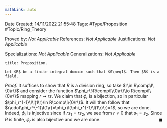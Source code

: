 ```yaml
---
mathLink: auto
---
```


<div class="topSpace"></div>

Date Created: 14/11/2022 21:55:48
Tags: #Type/Proposition #Topic/Ring_Theory

Proved by: <i>Not Applicable</i>
References: <i>Not Applicable</i>
Justifications: <i>Not Applicable</i>

Specializations: <i>Not Applicable</i>
Generalizations: <i>Not Applicable</i>

``` ad-Proposition
title: Proposition.

Let $R$ be a finite integral domain such that $0\neq1$. Then $R$ is a field.

```

<i>Proof.</i> It suffices to show that $R$ is a division ring, so take $r\in R\comp\l\{0\r\}$ and consider the function $\phi_r\!:R\comp\l\{0\r\}\to R\comp\l\{0\r\}$ mapping $r\mapsto rs$. We claim that $\phi_r$ is a bijection, so in particular $\phi_r^{-1}\!\l(1\r)\in R\comp\l\{0\r\}$. It will then follow that $r\cdot\phi_r^{-1}\l(1\r)=\phi_r\l(\phi_r^{-1}\l(1\r)\r)=1$, so we are done. Indeed, $\phi_r$ is injective since if $rs_1=rs_2$, we see from $r\neq0$ that $s_1=s_2$. Since $R$ is finite, $\phi_r$ is also bijective and we are done.<span style="float:right;">$\blacksquare$</span>
